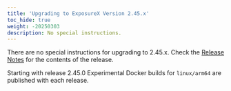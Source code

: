 ```yaml
---
title: 'Upgrading to ExposureX Version 2.45.x'
toc_hide: true
weight: -20250303
description: No special instructions.
---
```

There are no special instructions for upgrading to 2.45.x. Check the [Release Notes](https://github.com/ExposureX/django-ExposureX/releases/tag/2.45.0) for the contents of the release.

Starting with release 2.45.0 Experimental Docker builds for `linux/arm64` are published with each release.

